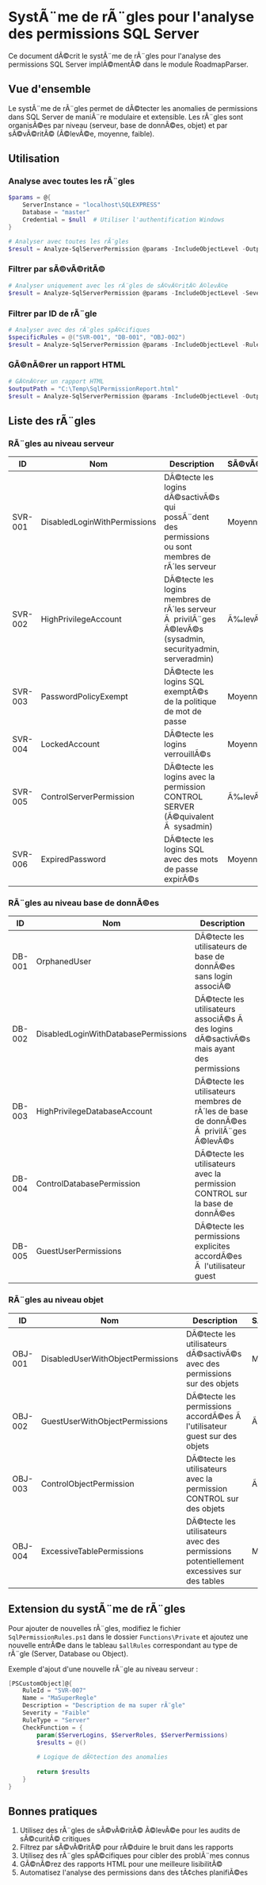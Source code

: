﻿# SystÃ¨me de rÃ¨gles pour l'analyse des permissions SQL Server

Ce document dÃ©crit le systÃ¨me de rÃ¨gles pour l'analyse des permissions SQL Server implÃ©mentÃ© dans le module RoadmapParser.

## Vue d'ensemble

Le systÃ¨me de rÃ¨gles permet de dÃ©tecter les anomalies de permissions dans SQL Server de maniÃ¨re modulaire et extensible. Les rÃ¨gles sont organisÃ©es par niveau (serveur, base de donnÃ©es, objet) et par sÃ©vÃ©ritÃ© (Ã©levÃ©e, moyenne, faible).

## Utilisation

### Analyse avec toutes les rÃ¨gles

```powershell
$params = @{
    ServerInstance = "localhost\SQLEXPRESS"
    Database = "master"
    Credential = $null  # Utiliser l'authentification Windows
}

# Analyser avec toutes les rÃ¨gles
$result = Analyze-SqlServerPermission @params -IncludeObjectLevel -OutputFormat "JSON"
```

### Filtrer par sÃ©vÃ©ritÃ©

```powershell
# Analyser uniquement avec les rÃ¨gles de sÃ©vÃ©ritÃ© Ã©levÃ©e
$result = Analyze-SqlServerPermission @params -IncludeObjectLevel -Severity "Ã‰levÃ©e"
```

### Filtrer par ID de rÃ¨gle

```powershell
# Analyser avec des rÃ¨gles spÃ©cifiques
$specificRules = @("SVR-001", "DB-001", "OBJ-002")
$result = Analyze-SqlServerPermission @params -IncludeObjectLevel -RuleIds $specificRules
```

### GÃ©nÃ©rer un rapport HTML

```powershell
# GÃ©nÃ©rer un rapport HTML
$outputPath = "C:\Temp\SqlPermissionReport.html"
$result = Analyze-SqlServerPermission @params -IncludeObjectLevel -OutputFormat "HTML" -OutputPath $outputPath
```

## Liste des rÃ¨gles

### RÃ¨gles au niveau serveur

| ID | Nom | Description | SÃ©vÃ©ritÃ© |
|----|-----|-------------|----------|
| SVR-001 | DisabledLoginWithPermissions | DÃ©tecte les logins dÃ©sactivÃ©s qui possÃ¨dent des permissions ou sont membres de rÃ´les serveur | Moyenne |
| SVR-002 | HighPrivilegeAccount | DÃ©tecte les logins membres de rÃ´les serveur Ã  privilÃ¨ges Ã©levÃ©s (sysadmin, securityadmin, serveradmin) | Ã‰levÃ©e |
| SVR-003 | PasswordPolicyExempt | DÃ©tecte les logins SQL exemptÃ©s de la politique de mot de passe | Moyenne |
| SVR-004 | LockedAccount | DÃ©tecte les logins verrouillÃ©s | Moyenne |
| SVR-005 | ControlServerPermission | DÃ©tecte les logins avec la permission CONTROL SERVER (Ã©quivalent Ã  sysadmin) | Ã‰levÃ©e |
| SVR-006 | ExpiredPassword | DÃ©tecte les logins SQL avec des mots de passe expirÃ©s | Moyenne |

### RÃ¨gles au niveau base de donnÃ©es

| ID | Nom | Description | SÃ©vÃ©ritÃ© |
|----|-----|-------------|----------|
| DB-001 | OrphanedUser | DÃ©tecte les utilisateurs de base de donnÃ©es sans login associÃ© | Moyenne |
| DB-002 | DisabledLoginWithDatabasePermissions | DÃ©tecte les utilisateurs associÃ©s Ã  des logins dÃ©sactivÃ©s mais ayant des permissions | Moyenne |
| DB-003 | HighPrivilegeDatabaseAccount | DÃ©tecte les utilisateurs membres de rÃ´les de base de donnÃ©es Ã  privilÃ¨ges Ã©levÃ©s | Ã‰levÃ©e |
| DB-004 | ControlDatabasePermission | DÃ©tecte les utilisateurs avec la permission CONTROL sur la base de donnÃ©es | Ã‰levÃ©e |
| DB-005 | GuestUserPermissions | DÃ©tecte les permissions explicites accordÃ©es Ã  l'utilisateur guest | Ã‰levÃ©e |

### RÃ¨gles au niveau objet

| ID | Nom | Description | SÃ©vÃ©ritÃ© |
|----|-----|-------------|----------|
| OBJ-001 | DisabledUserWithObjectPermissions | DÃ©tecte les utilisateurs dÃ©sactivÃ©s avec des permissions sur des objets | Moyenne |
| OBJ-002 | GuestUserWithObjectPermissions | DÃ©tecte les permissions accordÃ©es Ã  l'utilisateur guest sur des objets | Ã‰levÃ©e |
| OBJ-003 | ControlObjectPermission | DÃ©tecte les utilisateurs avec la permission CONTROL sur des objets | Ã‰levÃ©e |
| OBJ-004 | ExcessiveTablePermissions | DÃ©tecte les utilisateurs avec des permissions potentiellement excessives sur des tables | Moyenne |

## Extension du systÃ¨me de rÃ¨gles

Pour ajouter de nouvelles rÃ¨gles, modifiez le fichier `SqlPermissionRules.ps1` dans le dossier `Functions\Private` et ajoutez une nouvelle entrÃ©e dans le tableau `$allRules` correspondant au type de rÃ¨gle (Server, Database ou Object).

Exemple d'ajout d'une nouvelle rÃ¨gle au niveau serveur :

```powershell
[PSCustomObject]@{
    RuleId = "SVR-007"
    Name = "MaSuperRegle"
    Description = "Description de ma super rÃ¨gle"
    Severity = "Faible"
    RuleType = "Server"
    CheckFunction = {
        param($ServerLogins, $ServerRoles, $ServerPermissions)
        $results = @()
        
        # Logique de dÃ©tection des anomalies
        
        return $results
    }
}
```

## Bonnes pratiques

1. Utilisez des rÃ¨gles de sÃ©vÃ©ritÃ© Ã©levÃ©e pour les audits de sÃ©curitÃ© critiques
2. Filtrez par sÃ©vÃ©ritÃ© pour rÃ©duire le bruit dans les rapports
3. Utilisez des rÃ¨gles spÃ©cifiques pour cibler des problÃ¨mes connus
4. GÃ©nÃ©rez des rapports HTML pour une meilleure lisibilitÃ©
5. Automatisez l'analyse des permissions dans des tÃ¢ches planifiÃ©es
